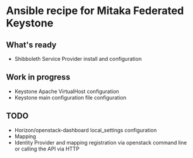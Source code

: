 # Ansible recipe for Mitaka Federated Keystone

## What's ready
* Shibboleth Service Provider install and configuration

## Work in progress
* Keystone Apache VirtualHost configuration
* Keystone main configuration file configuration

## TODO
* Horizon/openstack-dashboard local_settings configuration
* Mapping
* Identity Provider and mapping registration via openstack command line 
or calling the API via HTTP
